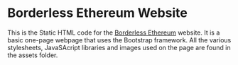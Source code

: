 # Borderless Ethereum Website

This is the Static HTML code for the [Borderless Ethereum](https://borderless-ethereum.xyz) website.
It is a basic one-page webpage that uses the Bootstrap framework.
All the various stylesheets, JavaSAcript libraries and images used on the page are found in the assets folder.
